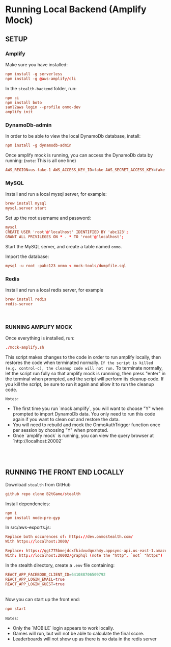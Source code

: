 # Running Local Backend (Amplify Mock)

## SETUP

### Amplify

Make sure you have installed:

```toml
npm install -g serverless
npm install -g @aws-amplify/cli
```

In the `stealth-backend` folder, run:

```toml
npm ci
npm install boto
saml2aws login --profile onmo-dev
amplify init
```

### DynamoDb-admin

In order to be able to view the local DynamoDb database, install:

```toml
npm install -g dynamodb-admin
```

Once amplify mock is running, you can access the DynamoDb data by running: (`note`: This is all one line)

```toml
AWS_REGION=us-fake-1 AWS_ACCESS_KEY_ID=fake AWS_SECRET_ACCESS_KEY=fake DYNAMO_ENDPOINT=http://localhost:62224 dynamodb-admin --port 8000 --open
```

### MySQL

Install and run a local mysql server, for example:

```toml
brew install mysql
mysql.server start
```

Set up the root username and password:

```toml
mysql
CREATE USER 'root'@'localhost' IDENTIFIED BY 'abc123';
GRANT ALL PRIVILEGES ON * . * TO 'root'@'localhost';
```

Start the MySQL server, and create a table named `onmo`.

Import the database:

```toml
mysql -u root -pabc123 onmo < mock-tools/dumpfile.sql
```

### Redis

Install and run a local redis server, for example

```toml
brew install redis
redis-server
```

<br />

### RUNNING AMPLIFY MOCK

Once everything is installed, run:

```toml
./mock-amplify.sh
```

This script makes changes to the code in order to run amplify locally, then restores the code when terminated normally. `If the script is killed (e.g. control-c), the cleanup code will not run.` To terminate normally, let the script run fully so that amplify mock is runnning, then press "enter" in the terminal when prompted, and the script will perform its cleanup code. If you kill the script, be sure to run it again and allow it to run the cleanup code.

`Notes:`<br/>

<ul>
<li>The first time you run `mock amplify`, you will want to choose "Y" when prompted to import DynamoDb data. You only need to run this code again if you want to clean out and restore the data.</li>

<li>You will need to rebuild and mock the OnmoAuthTrigger function once per session by choosing "Y" when prompted.</li>

<li>Once `amplify mock` is running, you can view the query browser at `http://localhost:20002`</li>

</ul>

<br/>
<br/>

## RUNNING THE FRONT END LOCALLY

Download `stealth` from GitHub

```toml
github repo clone B2tGame/stealth
```

Install dependencies:

```toml
npm i
npm install node-pre-gyp
```

In src/aws-exports.js:<br />

```toml
Replace both occurences of: https://dev.onmostealth.com/
With https://localhost:3000/

Replace: https://qgt775bmejdcxfkidvudqnzh4y.appsync-api.us-east-1.amazonaws.com/graphql
With: http://localhost:20002/graphql (note the "http", `not` "https")
```

In the stealth directory, create a `.env` file containing:

```toml
REACT_APP_FACEBOOK_CLIENT_ID=641088706509792
REACT_APP_LOGIN_EMAIL=true
REACT_APP_LOGIN_GUEST=true
```

<br />
Now you can start up the front end:

```toml
npm start
```

`Notes`:

<ul>
<li>Only the `MOBILE` login appears to work locally.</li>
<li>Games will run, but will not be able to calculate the final score.</li>
<li>Leaderboards will not show up as there is no data in the redis server</li>
</ul>

